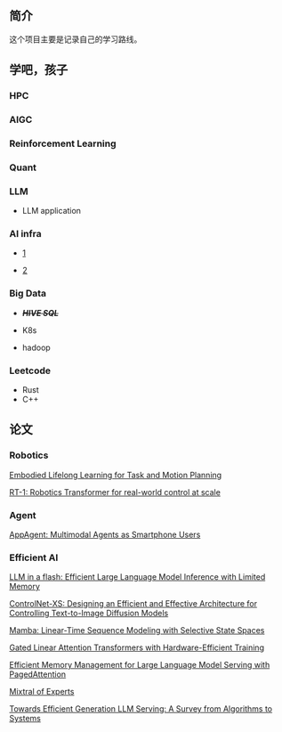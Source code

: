## 简介
这个项目主要是记录自己的学习路线。

## 学吧，孩子

### HPC

### AIGC

### Reinforcement Learning

### Quant

### LLM 
* LLM application

### AI infra
* [1](https://www.bilibili.com/read/cv21242696/?spm_id_from=333.999.0.0)

* [2](https://www.bilibili.com/read/cv21166527/?spm_id_from=333.999.0.0)

### Big Data
* ~~***HIVE SQL***~~

* K8s

* hadoop

### Leetcode
* Rust
* C++

## 论文

### Robotics
[Embodied Lifelong Learning for Task and Motion Planning](https://arxiv.org/pdf/2307.06870.pdf) 

[RT-1: Robotics Transformer for real-world control at scale](https://blog.research.google/2022/12/rt-1-robotics-transformer-for-real.html)


### Agent
[AppAgent: Multimodal Agents as Smartphone Users](https://arxiv.org/pdf/2312.13771v1.pdf)

### Efficient AI
[LLM in a flash: Efficient Large Language Model Inference with Limited Memory](https://arxiv.org/pdf/2312.11514.pdf)

[ControlNet-XS: Designing an Efficient and Effective Architecture for Controlling Text-to-Image Diffusion Models](https://arxiv.org/pdf/2312.06573.pdf)

[Mamba: Linear-Time Sequence Modeling with Selective State Spaces](https://arxiv.org/pdf/2312.00752.pdf)

[Gated Linear Attention Transformers with Hardware-Efficient Training](https://arxiv.org/pdf/2312.06635v3.pdf)

[Efficient Memory Management for Large Language Model Serving with PagedAttention](https://arxiv.org/pdf/2309.06180v1.pdf)

[Mixtral of Experts](https://arxiv.org/pdf/2401.04088v1.pdf)

[Towards Efficient Generation LLM Serving: A Survey from Algorithms to Systems](http://arxiv.org/abs/2312.15234)



